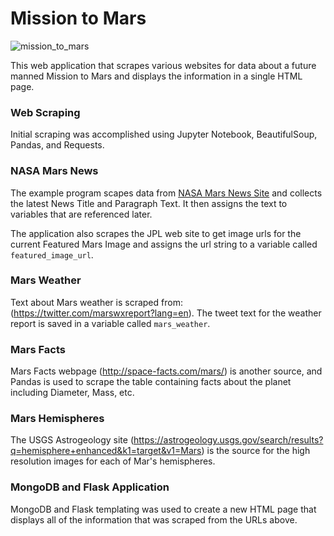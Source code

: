 # Mission to Mars

![mission_to_mars](Images/mission_to_mars.png)

This web application that scrapes various websites for data about a future manned Mission to Mars and displays the information in a single HTML page. 

### Web Scraping

Initial scraping was accomplished using Jupyter Notebook, BeautifulSoup, Pandas, and Requests.

### NASA Mars News

The example program scapes data from [NASA Mars News Site](https://mars.nasa.gov/news/) and collects the latest News Title and Paragraph Text. It then assigns the text to variables that are referenced later.

The application also scrapes the JPL web site to get image urls for the current Featured Mars Image and assigns the url string to a variable called `featured_image_url`.

### Mars Weather

Text about Mars weather is scraped from: (https://twitter.com/marswxreport?lang=en). The tweet text for the weather report is saved in a variable called `mars_weather`.

### Mars Facts

Mars Facts webpage (http://space-facts.com/mars/) is another source, and Pandas is used to scrape the table containing facts about the planet including Diameter, Mass, etc.

### Mars Hemispheres

The USGS Astrogeology site (https://astrogeology.usgs.gov/search/results?q=hemisphere+enhanced&k1=target&v1=Mars) is the source for the high resolution images for each of Mar's hemispheres.

### MongoDB and Flask Application

MongoDB and Flask templating was used to create a new HTML page that displays all of the information that was scraped from the URLs above.


